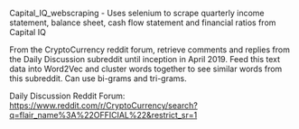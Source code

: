 
Capital_IQ_webscraping - Uses selenium to scrape quarterly income statement, balance sheet, cash flow statement and financial ratios from Capital IQ



From the CryptoCurrency reddit forum, retrieve comments and replies from the Daily Discussion subreddit until inception in April 2019. 
Feed this text data into Word2Vec and cluster words together to see similar words from this subreddit. Can use bi-grams and tri-grams.

Daily Discussion Reddit Forum:
https://www.reddit.com/r/CryptoCurrency/search?q=flair_name%3A%22OFFICIAL%22&restrict_sr=1
